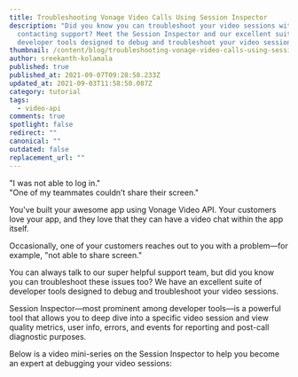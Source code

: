 ```yaml
---
title: Troubleshooting Vonage Video Calls Using Session Inspector
description: "Did you know you can troubleshoot your video sessions without
  contacting support? Meet the Session Inspector and our excellent suite of
  developer tools designed to debug and troubleshoot your video sessions. "
thumbnail: /content/blog/troubleshooting-vonage-video-calls-using-session-inspector/sis_blog-image_1200x600.png
author: sreekanth-kolamala
published: true
published_at: 2021-09-07T09:28:58.233Z
updated_at: 2021-09-03T11:58:50.087Z
category: tutorial
tags:
  - video-api
comments: true
spotlight: false
redirect: ""
canonical: ""
outdated: false
replacement_url: ""
---
```

"I was not able to log in."  
"One of my teammates couldn’t share their screen."

You've built your awesome app using Vonage Video API. Your customers love your app, and they love that they can have a video chat within the app itself. 

Occasionally, one of your customers reaches out to you with a problem—for example, "not able to share screen."  

You can always talk to our super helpful support team, but did you know you can troubleshoot these issues too? We have an excellent suite of developer tools designed to debug and troubleshoot your video sessions. 

Session Inspector—most prominent among developer tools—is a powerful tool that allows you to deep dive into a specific video session and view quality metrics, user info, errors, and events for reporting and post-call diagnostic purposes.

Below is a video mini-series on the Session Inspector to help you become an expert at debugging your video sessions:

<youtube id="CT3iwJqtFSY"></youtube>

<youtube id="zkaJreu9ONM"></youtube>

<youtube id="AEFTrQDp6vE"></youtube>

<youtube id="Rf1m3fih7qU"></youtube>

<youtube id="etVdMKKA_X8"></youtube>

<youtube id="U3OjWk34C90"></youtube>